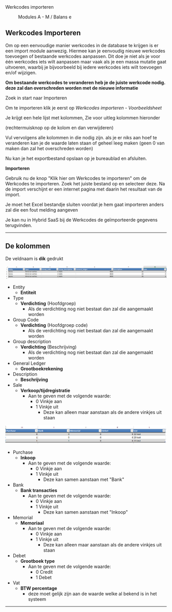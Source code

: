 <properties>
	<page>
		<title>Werkcodes importeren</title>
		<description>Werkcodes importeren</description>
	</page>
	<menu>
		<position>Modules A - M / Balans</position> 
		<title>Werkcodes importeren</title>
		<sort>e</sort>
	</menu>
</properties>

## Werkcodes Importeren  ##

<description>Om op een eenvoudige manier werkcodes in de database te krijgen is er een import module aanwezig. Hiermee kan je eenvoudig nieuwe werkcodes toevoegen of bestaande werkcodes aanpassen. Dit doe je niet als je voor één werkcodes iets wilt aanpassen maar vaak als je een massa mutatie gaat uitvoeren, waarbij je bijvoorbeeld bij iedere werkcodes iets wilt toevoegen en/of wijzigen.
</description>

**Om bestaande werkcodes te veranderen heb je de juiste werkcode nodig. deze zal dan overschreden worden met de nieuwe informatie**

Zoek in start naar Importeren

Om te importeren klik je eerst op 
*Werkcodes importeren - Voorbeeldsheet*

Je krijgt een hele lijst met kolommen, Zie voor uitleg kolommen hieronder

(rechtermuisknop op de kolom en dan verwijderen)

Vul vervolgens alle kolommen in die nodig zijn. als je er niks aan hoef te veranderen kan je de waarde laten staan of geheel leeg maken (geen 0 van maken dan zal het overschreden worden)

Nu kan je het exportbestand opslaan op je bureaublad en afsluiten.

**Importeren**

Gebruik nu de knop "Klik hier om Werkcodes te importeren" om de Werkcodes te importeren. 
Zoek het juiste bestand op en selecteer deze.
Na de import verschijnt er een internet pagina met daarin het resultaat van de import.

<div class="info"> Je moet het Excel bestandje sluiten voordat je hem gaat importeren anders zal die een fout melding aangeven </div>

Je kan nu in Hybrid SaaS bij de Werkcodes de geïmporteerde gegevens terugvinden.

----------

## De kolommen ##

De veldnaam is **dik** gedrukt

![](images/1.png)

- Entity
	- **Entiteit**
- Type
	- **Verdichting** (Hoofdgroep)
		- Als de verdichting nog niet bestaat dan zal die aangemaakt worden
- Group Code
	- **Verdichting** (Hoofdgroep code)
		- Als de verdichting nog niet bestaat dan zal die aangemaakt worden
- Group description
	- **Verdichting** (Beschrijving)
		- Als de verdichting nog niet bestaat dan zal die aangemaakt worden
- General Ledger
	- **Grootboekrekening**
- Description
	- **Beschrijving** 
- Sale
	- **Verkoop/tijdregistratie**
		- Aan te geven met de volgende waarde:
			- 0 Vinkje aan
			- 1 Vinkje uit
				- Deze kan alleen maar aanstaan als de andere vinkjes uit staan

![](images/2.png)

- Purchase
	- **Inkoop**
		- Aan te geven met de volgende waarde:
			- 0 Vinkje aan
			- 1 Vinkje uit
				- Deze kan samen aanstaan met "Bank"
- Bank
	- **Bank transacties**
		- Aan te geven met de volgende waarde:
			- 0 Vinkje aan
			- 1 Vinkje uit
				- Deze kan samen aanstaan met "Inkoop"
- Memorial
	- **Memoriaal**
		- Aan te geven met de volgende waarde:
			- 0 Vinkje aan
			- 1 Vinkje uit
				- Deze kan alleen maar aanstaan als de andere vinkjes uit staan
- Debet
	- **Grootboek type**
		- Aan te geven met de volgende waarde:
			- 0 Credit
			- 1 Debet
- Vat
	- **BTW percentage**
		- deze moet gelijk zijn aan de waarde welke al bekend is in het systeem

----------